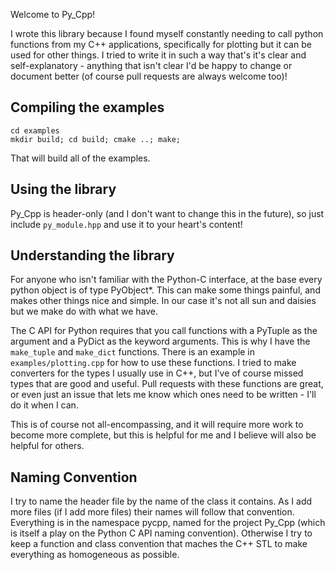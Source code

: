 Welcome to Py_Cpp!

I wrote this library because I found myself constantly needing to call python functions 
from my C++ applications, specifically for plotting but it can be used for other things.
I tried to write it in such a way that's it's clear and self-explanatory - anything that isn't
clear I'd be happy to change or document better (of course pull requests are always welcome too)!

## Compiling the examples
```
cd examples
mkdir build; cd build; cmake ..; make;
```
That will build all of the examples.

## Using the library
Py_Cpp is header-only (and I don't want to change this in the future), so just 
include `py_module.hpp` and use it to your heart's content!

## Understanding the library
For anyone who isn't familiar with the Python-C interface, at the base every python object is of 
type PyObject*.  This can make some things painful, and makes other things nice and simple. In our case
it's not all sun and daisies but we make do with what we have.

The C API for Python requires that you call functions with a PyTuple as the argument and a PyDict as
the keyword arguments.  This is why I have the `make_tuple` and `make_dict` functions.  There is an
example in `examples/plotting.cpp` for how to use these functions. I tried to make converters for the
types I usually use in C++, but I've of course missed types that are good and useful. Pull requests with
these functions are great, or even just an issue that lets me know which ones need to be written - I'll
do it when I can.

This is of course not all-encompassing, and it will require more work to become more complete, but this
is helpful for me and I believe will also be helpful for others.

## Naming Convention
I try to name the header file by the name of the class it contains.  As I add more files (if I add more files)
their names will follow that convention.  Everything is in the namespace pycpp, named for the project Py_Cpp
(which is itself a play on the Python C API naming convention).  Otherwise I try to keep a function and class
convention that maches the C++ STL to make everything as homogeneous as possible.
